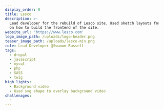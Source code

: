 ```yaml
---
display_order: 8
title: Lesco
description: >-
  Lead developer for the rebuild of Lesco site. Used sketch layouts for a guide
  on how to build the frontend of the site.
website_url: 'https://www.lesco.com'
logo_image_path: /uploads/logo-header.png
teaser_image_path: /uploads/lesco-min.png
role: Lead Developer @Swanon Russell
tags:
  - drupal
  - javascript
  - mysql
  - php
  - SASS
  - twig
high_lights:
  - Background video
  - Used svg shape to overlay background video
challenages:
  -
---
```


